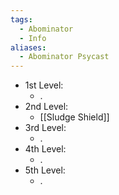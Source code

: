 ```yaml
---
tags:
  - Abominator
  - Info
aliases:
  - Abominator Psycast
---
```

- 1st Level:
	- .
- 2nd Level:
	- [[Sludge Shield]]
- 3rd Level:
	- .
- 4th Level:
	- .
- 5th Level:
	- .